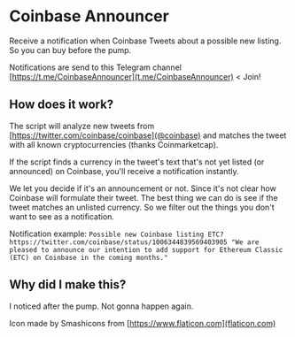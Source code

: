 # Coinbase Announcer
Receive a notification when Coinbase Tweets about a possible new listing. So you can buy before the pump.

Notifications are send to this Telegram channel [https://t.me/CoinbaseAnnouncer](t.me/CoinbaseAnnouncer) < Join!

## How does it work?
The script will analyze new tweets from [https://twitter.com/coinbase/coinbase](@coinbase) and matches the tweet with all known cryptocurrencies (thanks Coinmarketcap).

If the script finds a currency in the tweet's text that's not yet listed (or announced) on Coinbase, you'll receive a notification instantly.

We let you decide if it's an announcement or not. Since it's not clear how Coinbase will formulate their tweet. The best thing we can do is see if the tweet matches an unlisted currency. So we filter out the things you don't want to see as a notification.

Notification example:
`Possible new Coinbase listing ETC? https://twitter.com/coinbase/status/1006344839569403905 "We are pleased to announce our intention to add support for Ethereum Classic (ETC) on Coinbase in the coming months."`

## Why did I make this?
I noticed after the pump. Not gonna happen again.

Icon made by Smashicons from [https://www.flaticon.com](flaticon.com)
